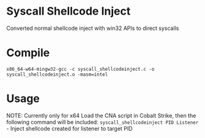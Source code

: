 # Syscall Shellcode Inject

Converted normal shellcode inject with win32 APIs to direct syscalls


# Compile
`x86_64-w64-mingw32-gcc -c syscall_shellcodeinject.c -o syscall_shellcodeinject.o -masm=intel`

# Usage

NOTE: Currently only for x64
Load the CNA script in Cobalt Strike, then the following command will be included:
`syscall_shellcodeinject PID Listener` - Inject shellcode created for listener to target PID
